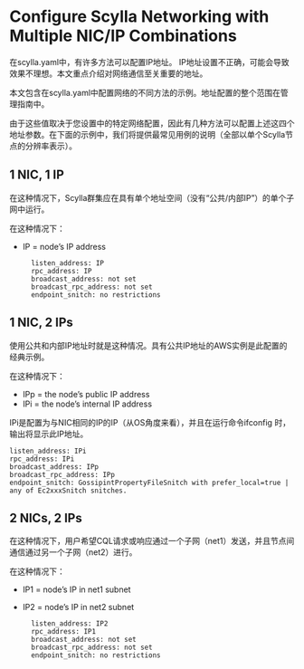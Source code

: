 # Configure Scylla Networking with Multiple NIC/IP Combinations 

在scylla.yaml中，有许多方法可以配置IP地址。 IP地址设置不正确，可能会导致效果不理想。本文重点介绍对网络通信至关重要的地址。

本文包含在scylla.yaml中配置网络的不同方法的示例。地址配置的整个范围在管理指南中。

由于这些值取决于您设置中的特定网络配置，因此有几种方法可以配置上述这四个地址参数。在下面的示例中，我们将提供最常见用例的说明（全部以单个Scylla节点的分辨率表示）。

## 1 NIC, 1 IP

在这种情况下，Scylla群集应在具有单个地址空间（没有“公共/内部IP”）的单个子网中运行。

在这种情况下：

* IP = node’s IP address

        listen_address: IP
        rpc_address: IP
        broadcast_address: not set
        broadcast_rpc_address: not set
        endpoint_snitch: no restrictions

## 1 NIC, 2 IPs
使用公共和内部IP地址时就是这种情况。具有公共IP地址的AWS实例是此配置的经典示例。

在这种情况下：

* IPp = the node’s public IP address
* IPi = the node’s internal IP address

IPi是配置为与NIC相同的IP的IP（从OS角度来看），并且在运行命令ifconfig <iface>时，输出将显示此IP地址。

    listen_address: IPi
    rpc_address: IPi
    broadcast_address: IPp
    broadcast_rpc_address: IPp
    endpoint_snitch: GossipintPropertyFileSnitch with prefer_local=true | any of Ec2xxxSnitch snitches.

## 2 NICs, 2 IPs

在这种情况下，用户希望CQL请求或响应通过一个子网（net1）发送，并且节点间通信通过另一个子网（net2）进行。

在这种情况下：

* IP1 = node’s IP in net1 subnet
* IP2 = node’s IP in net2 subnet

        listen_address: IP2
        rpc_address: IP1
        broadcast_address: not set
        broadcast_rpc_address: not set
        endpoint_snitch: no restrictions
